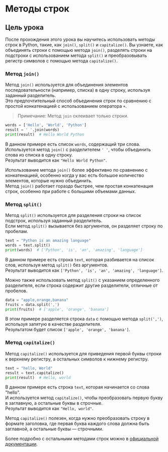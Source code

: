 # Методы строк

## Цель урока
После прохождения этого урока вы научитесь использовать методы строк в Python, такие, как `join()`, `split()` и `capitalize()`. 
Вы узнаете, как объединять строки с помощью метода `join()`, разделять строки на подстроки с использованием метода `split()` и преобразовывать регистр символов с помощью метода `capitalize()`.

### Метод `join()`
Метод `join()` используется для объединения элементов последовательности (например, списка) в одну строку, используя заданный разделитель.  
Это предпочтительный способ объединения строк по сравнению с простой конкатенацией с использованием оператора `+`.  

> Примечание: Метод `join` склеивает только строки.

```python
words = ['Hello', 'World', 'Python']
result = ' '.join(words)
print(result)  # Hello World Python
```

В данном примере есть список `words`, содержащий три слова.  
Используется метод `join()` с разделителем `' '`, чтобы объединить слова из списка в одну строку.  
Результат выводится как `"Hello World Python"`.

Использование метода `join()` более эффективно по сравнению с конкатенацией, особенно когда у вас есть большое количество элементов, которые нужно объединить.  
Метод `join()` работает гораздо быстрее, чем простая конкатенация строк, особенно при работе с большими объемами данных.

### Метод `split()`
Метод `split()` используется для разделения строки на список подстрок, используя заданный разделитель.  
Если метод `split()` вызывается без аргументов, он разделяет строку по пробелам.

```python
text = "Python is an amazing language"
words = text.split()
print(words)  # ['Python', 'is', 'an', 'amazing', 'language']
```

В данном примере есть строка `text`, которая разбивается на список слов, используя метод `split()` без аргументов.  
Результат выводится как `['Python', 'is', 'an', 'amazing', 'language']`.

Можно также использовать метод `split()` с указанием определенного разделителя, если строка содержит другие разделители, отличные от пробелов.

```python
data = "apple,orange,banana"
fruits = data.split(',')
print(fruits)  # ['apple', 'orange', 'banana']
```

В этом примере разделяется строка `data` с помощью метода `split(',')`, используя запятую в качестве разделителя.  
Результатом будет список `['apple', 'orange', 'banana']`.

### Метод `capitalize()`
Метод `capitalize()` используется для приведения первой буквы строки к верхнему регистру, а остальных символов к нижнему регистру.

```python
text = "hello, World"
result = text.capitalize()
print(result)  # Hello, world
```

В данном примере есть строка `text`, которая начинается со слова "hello".  
И используется метод `capitalize()`, чтобы преобразовать первую букву в заглавную, а остальные буквы в строчные.  
Результат выводится как `"Hello, world"`.

Метод `capitalize()` полезен, когда нужно преобразовать строку в формате заголовка, где первая буква каждого слова должна быть заглавной, а остальные буквы — строчными.

Более подробно с остальными методами строк можно в [официальной документации](https://docs.python.org/3/library/stdtypes.html#string-methods).
